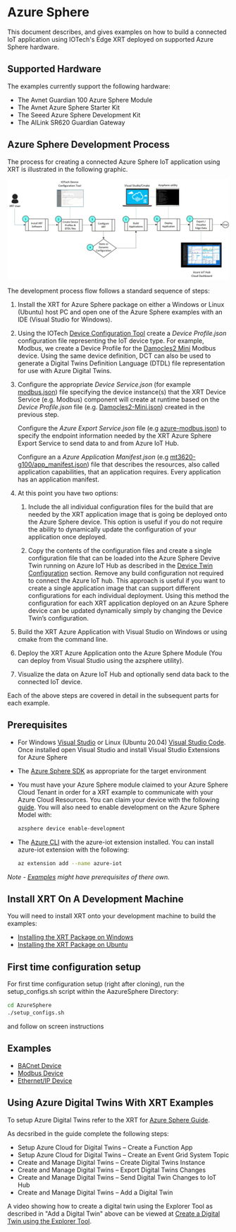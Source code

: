 # Azure Sphere

This document describes, and gives examples on how to build a
connected IoT application using IOTech's Edge XRT deployed on
supported Azure Sphere hardware.

## Supported Hardware

The examples currently support the following hardware:

* The Avnet Guardian 100 Azure Sphere Module
* The Avnet Azure Sphere Starter Kit
* The Seeed Azure Sphere Development Kit
* The AILink SR620 Guardian Gateway

## Azure Sphere Development Process

The process for creating a connected Azure Sphere IoT
application using XRT is illustrated in the following graphic.

![Azure Development Process](docs/images/AzureDevProcess.png)

The development process flow follows a standard sequence of
steps:

1. Install the XRT for Azure Sphere package on either a Windows
  or Linux (Ubuntu) host PC and open one of the Azure Sphere
  examples with an IDE (Visual Studio for Windows).

2. Using the IOTech [Device Configuration Tool](https://dct.iotechsys.com/)
  create a *Device Profile.json* configuration file representing
  the IoT device type. For example, Modbus, we create a Device
  Profile for the [Damocles2 Mini](https://www.hw-group.com/device/damocles2-mini)
  Modbus device. Using the same device definition, DCT can also
  be used to generate a Digital Twins Definition Language (DTDL)
  file representation for use with Azure Digital Twins.

3. Configure the appropriate *Device Service.json* (for example
  [modbus.json](config/modbus.json)) file specifying the device
  instance(s) that the XRT Device Service (e.g. Modbus) component
  will create at runtime based on the *Device Profile.json* file
  (e.g. [Damocles2-Mini.json](config/profiles/Damocles2-Mini.json))
  created in the previous step.

   Configure the *Azure Export Service.json* file
  (e.g [azure-modbus.json](config/azure-modbus.json)) to specify the
  endpoint information needed by the XRT Azure Sphere Export Service to
  send data to and from Azure IoT Hub.

    Configure an a *Azure Application Manifest.json*
  (e.g [mt3620-g100/app_manifest.json](mt3620-g100/app_manifest.json))
  file that describes the resources, also called application
  capabilities, that an application requires. Every application has
  an application manifest.

4. At this point you have two options:

    1.	Include the all individual configuration files for the build that are needed by the XRT application image that is going be deployed onto the Azure Sphere device. This option is useful if you do not require the ability to dynamically update the configuration of your application once deployed.

    2.	Copy the contents of the configuration files and create a single configuration file that can be loaded into the Azure Sphere Devive Twin running on Azure IoT Hub as described in the [Device Twin Configuration](https://docs.iotechsys.com/edge-xrt20/azuresphere/configuration/device-twin-configuration.html) section. Remove any build configuration not required to connect the Azure IoT hub. This approach is useful if you want to create a single application image that can support different configurations for each individual deployment.  Using this method the configuration for each XRT application deployed on an Azure Sphere device can be updated dynamically simply by changing the Device Twin’s configuration.

5. Build the XRT Azure Application with Visual Studio on Windows
  or using cmake from the command line.

6. Deploy the XRT Azure Application onto the Azure Sphere
  Module (You can deploy from Visual Studio using the azsphere
  utility).

7. Visualize the data on Azure IoT Hub and optionally send data
  back to the connected IoT device.

Each of the above steps are covered in detail in the subsequent
parts for each example.

## Prerequisites

* For Windows [Visual Studio](https://visualstudio.microsoft.com/downloads/) 
  or Linux (Ubuntu 20.04) [Visual Studio Code](https://code.visualstudio.com/download).
  Once installed open Visual Studio and install Visual
  Studio Extensions for Azure Sphere
* The [Azure Sphere SDK](https://docs.microsoft.com/en-us/azure-sphere/install/overview)
  as appropriate for the target environment
* You must have your Azure Sphere module claimed to your Azure
  Sphere Cloud Tenant in order for a XRT example to communicate
  with your Azure Cloud Resources. You can claim your device
  with the following [guide](https://docs.microsoft.com/en-gb/azure-sphere/install/claim-device?tabs=cliv1).
  You will also need to enable development on the
  Azure Sphere Model with:
  ```bash
  azsphere device enable-development
  ```

* The [Azure CLI](https://docs.microsoft.com/en-us/cli/azure/install-azure-cli)
  with the azure-iot extension installed. You can install
  azure-iot extension with the following:
  ```bash
  az extension add --name azure-iot
  ```

*Note - [Examples](#examples) might have prerequisites of
there own.*

## Install XRT On A Development Machine

You will need to install XRT onto your development machine to
build the examples:

* [Installing the XRT Package on Windows](docs/windows-installation.md)
* [Installing the XRT Package on Ubuntu](docs/ubuntu-installation.md)

## First time configuration setup

For first time configuration setup (right after cloning), run the setup_configs.sh script within the AazureSphere Directory:

```bash
cd AzureSphere
./setup_configs.sh
```

and follow on screen instructions

## Examples

* [BACnet Device](docs/bacnet-example.md)
* [Modbus Device](docs/modbus-example.md)
* [Ethernet/IP Device](docs/ethernetip-example.md)

## Using Azure Digital Twins With XRT Examples

To setup Azure Digital Twins refer to the XRT for [Azure Sphere Guide](https://docs.iotechsys.com/edge-xrt11/index.html). 

As decsribed in the guide complete the following steps:

* Setup Azure Cloud for Digital Twins – Create a Function App
* Setup Azure Cloud for Digital Twins – Create an Event Grid
  System Topic
* Create and Manage Digital Twins – Create Digital Twins
  Instance
* Create and Manage Digital Twins – Export Digital Twins
  Changes
* Create and Manage Digital Twins – Send Digital Twin Changes
  to IoT Hub
* Create and Manage Digital Twins – Add a Digital Twin

A video showing how to create a digital twin using the Explorer
Tool as described in "Add a Digital Twin" above can be viewed at
[Create a Digital Twin using the Explorer Tool](https://www.youtube.com/watch?v=CqTDkRXtsUU&feature=youtu.be).
